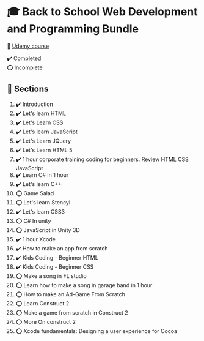 # :mortar_board: Back to School Web Development and Programming Bundle

:link: [Udemy course](https://www.udemy.com/course/back-to-school-web-development-and-programming-bundle/)

:heavy_check_mark: Completed  
:o: Incomplete

## :beginner: Sections

1. :heavy_check_mark: Introduction
2. :heavy_check_mark: Let's learn HTML
3. :heavy_check_mark: Let's Learn CSS
4. :heavy_check_mark: Let's learn JavaScript
5. :heavy_check_mark: Let's Learn JQuery
6. :heavy_check_mark: Let's Learn HTML 5
7. :heavy_check_mark: 1 hour corporate training coding for beginners. Review HTML CSS JavaScript
8. :heavy_check_mark: Learn C# in 1 hour
9. :heavy_check_mark: Let's learn C++
10. :o: Game Salad
11. :o: Let's learn Stencyl
12. :heavy_check_mark: Let's learn CSS3
13. :o: C# In unity
14. :o: JavaScript in Unity 3D
15. :heavy_check_mark: 1 hour Xcode
16. :heavy_check_mark: How to make an app from scratch
17. :heavy_check_mark: Kids Coding - Beginner HTML
18. :heavy_check_mark: Kids Coding - Beginner CSS
19. :o: Make a song in FL studio
20. :o: Learn how to make a song in garage band in 1 hour
21. :o: How to make an Ad-Game From Scratch
22. :o: Learn Construct 2
23. :o: Make a game from scratch in Construct 2
24. :o: More On construct 2
25. :o: Xcode fundamentals: Designing a user experience for Cocoa

